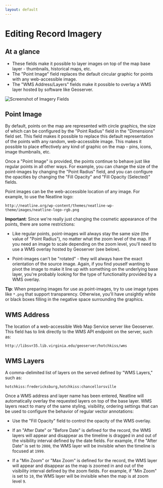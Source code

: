 ```yaml
---
layout: default
---
```

# Editing Record Imagery

## At a glance

  - These fields make it possible to layer images on top of the map base layer - thumbnails, historical maps, etc.
  - The "Point Image" field replaces the default circular graphic for points with any web-accessible image.
  - The "WMS Address/Layers" fields make it possible to overlay a WMS layer hosted by software like Geoserver.

![Screenshot of Imagery Fields](http://neatline.org/wp-content/uploads/2014/01/style-imagery.png)

## Point Image

By default, points on the map are represented with circle graphics, the size of which can be configured by the "Point Radius" field in the "Dimensions" field set. This field makes it possible to replace this default representation of the points with any random, web-accessible image. This makes it possible to place effectively any kind of graphic on the map - pins, icons, image thumbnails, etc.

Once a "Point Image" is provided, the points continue to behave just like regular points in all other ways. For example, you can change the size of the point-images by changing the "Point Radius" field, and you can configure the opacities by changing the "Fill Opacity" and "Fill Opacity (Selected)" fields.

Point images can be the web-accessible location of any image. For example, to use the Neatline logo:

`http://neatline.org/wp-content/themes/neatline-wp-theme/images/neatline-logo-rgb.png`

**Important**: Since we're really just changing the cosmetic appearance of the points, there are some restrictions:

  - Like regular points, point-images will always stay the same size (the value of "Point Radius"), no matter what the zoom level of the map. If you need an image to scale depending on the zoom level, you'll need to use a WMS overlay hosted by Geoserver (see below).

  - Point-images can't be "rotated" - they will always have the exact orientation of the source image. Again, if you find youself wanting to pivot the image to make it line up with something on the underlying base layer, you're probably looking for the type of functionality provided by a WMS overlay.

**Tip**: When preparing images for use as point-images, try to use image types like `*.png` that support transparency. Otherwise, you'll have unsightly white or black boxes filling in the negative space surrounding the graphics.

## WMS Address

The location of a web-accessible Web Map Service server like Geoserver. This field has to link directly to the WMS API endpoint on the server, such as:

`http://libsvr35.lib.virginia.edu/geoserver/hotchkiss/wms`

## WMS Layers

A comma-delimited list of layers on the served defined by "WMS Layers," such as:

`hotchkiss:fredericksburg,hotchkiss:chancellorsville`

Once a WMS address and layer name has been entered, Neatline will automatically overlay the requested layers on top of the base layer. WMS layers react to many of the same styling, visibility, ordering settings that can be used to configure the behavior of regular vector annotations:

  - Use the "Fill Opacity" field to control the opacity of the WMS overlay.

  - If an "After Date" or "Before Date" is defined for the record, the WMS layers will appear and disappear as the timeline is dragged in and out of the visibility interval defined by the date fields. For example, if the "After Date" is set to `2000`, the WMS layer will be invisible when the timeline is focused at `1999`.

  - If a "Min Zoom" or "Max Zoom" is defined for the record, the WMS layer will appear and disappear as the map is zoomed in and out of the visibility interval defined by the zoom fields. For example, if "Min Zoom" is set to `10`, the WMS layer will be invisible when the map is at zoom level `9`.
